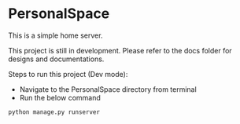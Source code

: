 # PersonalSpace

This is a simple home server.

This project is still in development.
Please refer to the docs folder for designs and documentations.

Steps to run this project (Dev mode):

- Navigate to the PersonalSpace directory from terminal
- Run the below command

```
python manage.py runserver
```
